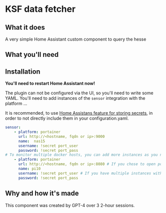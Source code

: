# KSF data fetcher

## What it does
A very simple Home Assistant custom component to query the hesse


## What you'll need

## Installation
**You'll need to restart Home Assistant now!**

The plugin can not be configured via the UI, so you'll need to write some YAML.
You'll need to add instances of the ```sensor``` integration with the platform ...

It is recommended, to use [Home Assistans feature for storing secrets](https://www.home-assistant.io/docs/configuration/secrets/), in order to not directly include them in your configuration.yaml.

```yaml
sensor:
    - platform: portainer
      url: http://<hostname, fqdn or ip>:9000
      name:  nas15
      username: !secret port_user
      password: !secret port_pass
# To monitor multiple docker hosts, you can add more instances as you need:
    - platform: portainer
      url: http://<hostname, fqdn or ip>:8080 # If you chose to open port 9000 as port 8080, for example
      name: pi10
      username: !secret port_user # If you have multiple instances with different credentials, make sure to create individual secret variables!
      password: !secret port_pass
```

## Why and how it's made

This component was created by GPT-4 over 3 2-hour sessions.

